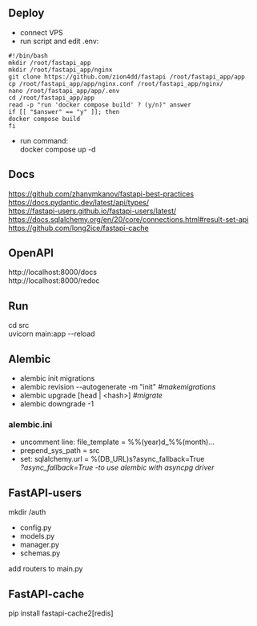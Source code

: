 ## Deploy
- connect VPS
- run script and edit .env:
```console
#!/bin/bash
mkdir /root/fastapi_app
mkdir /root/fastapi_app/nginx
git clone https://github.com/zion4dd/fastapi /root/fastapi_app/app
cp /root/fastapi_app/app/nginx.conf /root/fastapi_app/nginx/
nano /root/fastapi_app/app/.env
cd /root/fastapi_app/app
read -p "run 'docker compose build' ? (y/n)" answer
if [[ "$answer" == "y" ]]; then
docker compose build
fi
```
- run command:  
docker compose up -d

## Docs
https://github.com/zhanymkanov/fastapi-best-practices  
https://docs.pydantic.dev/latest/api/types/  
https://fastapi-users.github.io/fastapi-users/latest/  
https://docs.sqlalchemy.org/en/20/core/connections.html#result-set-api
https://github.com/long2ice/fastapi-cache

## OpenAPI
http://localhost:8000/docs  
http://localhost:8000/redoc  

## Run
cd src  
uvicorn main:app --reload  

## Alembic
- alembic init migrations  
- alembic revision --autogenerate -m "init" <i>#makemigrations</i>
- alembic upgrade [head | \<hash>] <i>#migrate</i>
- alembic downgrade -1
### alembic.ini
- uncomment line: file_template = %%(year)d_%%(month)...
- prepend_sys_path = src
- set: sqlalchemy.url = %(DB_URL)s?async_fallback=True  
<i>?async_fallback=True -to use alembic with asyncpg driver</i>

## FastAPI-users
mkdir /auth  
- config.py  
- models.py  
- manager.py  
- schemas.py  

add routers to main.py  

## FastAPI-cache
pip install fastapi-cache2[redis]  

